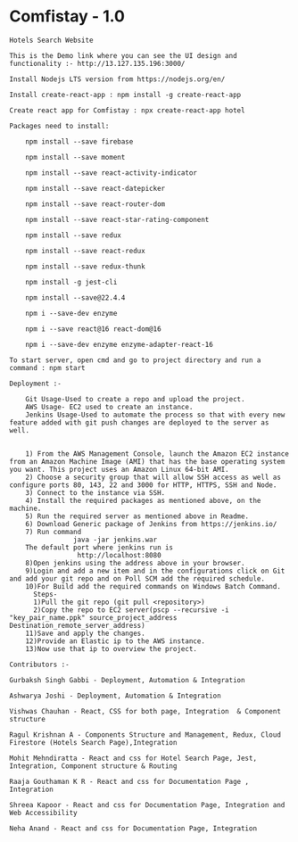 # Comfistay - 1.0

	Hotels Search Website
	
	This is the Demo link where you can see the UI design and functionality :- http://13.127.135.196:3000/
	
	Install Nodejs LTS version from https://nodejs.org/en/

	Install create-react-app : npm install -g create-react-app

	Create react app for Comfistay : npx create-react-app hotel

	Packages need to install:

		npm install --save firebase

		npm install --save moment

		npm install --save react-activity-indicator

		npm install --save react-datepicker

		npm install --save react-router-dom

		npm install --save react-star-rating-component

		npm install --save redux

		npm install --save react-redux

		npm install --save redux-thunk

		npm install -g jest-cli

		npm install --save@22.4.4

		npm i --save-dev enzyme

		npm i --save react@16 react-dom@16

		npm i --save-dev enzyme enzyme-adapter-react-16

	To start server, open cmd and go to project directory and run a command : npm start

	Deployment :-
	
		Git Usage-Used to create a repo and upload the project.
		AWS Usage- EC2 used to create an instance.
		Jenkins Usage-Used to automate the process so that with every new feature added with git push changes are deployed to the server as well. 


		1) From the AWS Management Console, launch the Amazon EC2 instance from an Amazon Machine Image (AMI) that has the base operating system you want. This project uses an Amazon Linux 64-bit AMI.
		2) Choose a security group that will allow SSH access as well as configure ports 80, 143, 22 and 3000 for HTTP, HTTPS, SSH and Node.
		3) Connect to the instance via SSH.
		4) Install the required packages as mentioned above, on the machine.
		5) Run the required server as mentioned above in Readme.
		6) Download Generic package of Jenkins from https://jenkins.io/
		7) Run command 
                    java -jar jenkins.war
  		The default port where jenkins run is
                     http://localhost:8080
		8)Open jenkins using the address above in your browser.
		9)Login and add a new item and in the configurations click on Git and add your git repo and on Poll SCM add the required schedule.
		10)For Build add the required commands on Windows Batch Command.
          Steps-
          1)Pull the git repo (git pull <repository>)
          2)Copy the repo to EC2 server(pscp --recursive -i "key_pair_name.ppk" source_project_address  Destination_remote_server_address)
		11)Save and apply the changes.
		12)Provide an Elastic ip to the AWS instance.
		13)Now use that ip to overview the project.

	Contributors :- 

	Gurbaksh Singh Gabbi - Deployment, Automation & Integration
 
	Ashwarya Joshi - Deployment, Automation & Integration

	Vishwas Chauhan - React, CSS for both page, Integration  & Component structure

	Ragul Krishnan A - Components Structure and Management, Redux, Cloud Firestore (Hotels Search Page),Integration

	Mohit Mehndiratta - React and css for Hotel Search Page, Jest, Integration, Component structure & Routing

	Raaja Gouthaman K R - React and css for Documentation Page , Integration

	Shreea Kapoor - React and css for Documentation Page, Integration and Web Accessibility

	Neha Anand - React and css for Documentation Page, Integration
